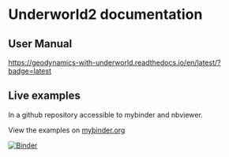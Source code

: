 # Underworld2 documentation

## User Manual

https://geodynamics-with-underworld.readthedocs.io/en/latest/?badge=latest


## Live examples
In a github repository accessible to mybinder and nbviewer.

View the examples on [mybinder.org](https://mybinder.org/v2/gh/underworldcode/underworld2-documentation/master)

[![Binder](https://mybinder.org/badge.svg)](https://mybinder.org/v2/gh/underworldcode/underworld2-documentation/master)
